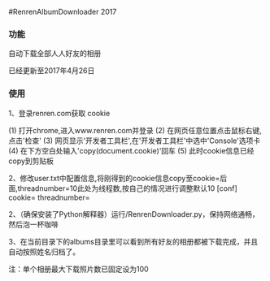 #RenrenAlbumDownloader 2017

### 功能

自动下载全部人人好友的相册

已经更新至2017年4月26日

### 使用

1、登录renren.com获取 cookie

   (1) 打开chrome,进入www.renren.com并登录
   (2) 在网页任意位置点击鼠标右键,点击'检查'
   (3) 网页显示'开发者工具栏',在'开发者工具栏'中选中'Console'选项卡
   (4) 在下方空白处输入'copy(document.cookie)'回车
   (5) 此时cookie信息已经copy到剪贴板

2、修改user.txt中配置信息,将刚得到的cookie信息copy至cookie=后面,threadnumber=10此处为线程数,按自己的情况进行调整默认10
[conf]
cookie=
threadnumber=

2、（确保安装了Python解释器）运行/RenrenDownloader.py，保持网络通畅，然后泡一杯咖啡

3、在当前目录下的albums目录里可以看到所有好友的相册都被下载完成，并且自动按照姓名归档了。

注：单个相册最大下载照片数已固定设为100



